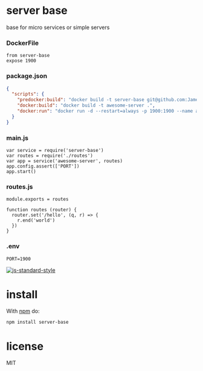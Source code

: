 # server base

base for micro services or simple servers

### DockerFile

```
from server-base
expose 1900
```

### package.json
```json
{
  "scripts": {
    "predocker:build": "docker build -t server-base git@github.com:JamesKyburz/server-base.git",
    "docker:build": "docker build -t awesome-server .",
    "docker:run": "docker run -d --restart=always -p 1900:1900 --name awesome-server awesome-server"
  }
}
```

### main.js
```
var service = require('server-base')
var routes = require('./routes')
var app = service('awesome-server', routes)
app.config.assert(['PORT'])
app.start()
```

### routes.js

```
module.exports = routes

function routes (router) {
  router.set('/hello', (q, r) => {
    r.end('world')
  })
}
```

### .env
```
PORT=1900
```

[![js-standard-style](https://cdn.rawgit.com/feross/standard/master/badge.svg)](https://github.com/feross/standard)

# install

With [npm](https://npmjs.org) do:

```
npm install server-base
```

# license

MIT
